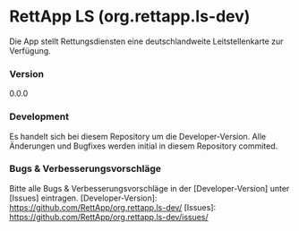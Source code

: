 # RettApp LS (org.rettapp.ls-dev)
Die App stellt Rettungsdiensten eine deutschlandweite Leitstellenkarte zur Verfügung.
### Version
0.0.0
### Development
Es handelt sich bei diesem Repository um die Developer-Version. Alle Änderungen und Bugfixes werden initial in diesem Repository commited.
### Bugs & Verbesserungsvorschläge
Bitte alle Bugs & Verbesserungsvorschläge in der [Developer-Version] unter [Issues] eintragen.
[Developer-Version]: <https://github.com/RettApp/org.rettapp.ls-dev/>
[Issues]: <https://github.com/RettApp/org.rettapp.ls-dev/issues/>
